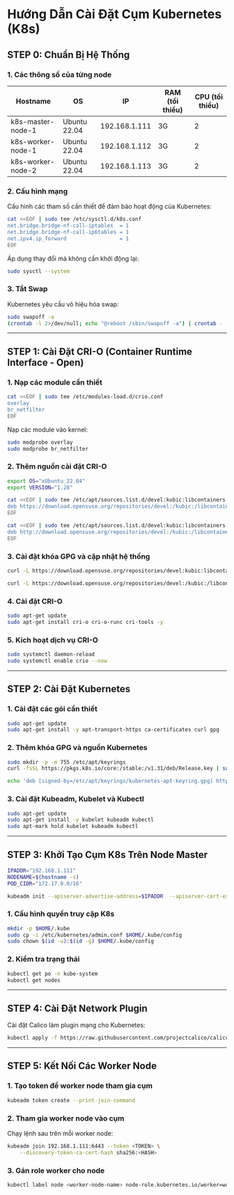# Hướng Dẫn Cài Đặt Cụm Kubernetes (K8s)

## STEP 0: Chuẩn Bị Hệ Thống

### 1. Các thông số của từng node

| Hostname      | OS            | IP              | RAM (tối thiểu) | CPU (tối thiểu) |
|--------------|--------------|----------------|----------------|----------------|
| k8s-master-node-1 | Ubuntu 22.04 | 192.168.1.111  | 3G             | 2              |
| k8s-worker-node-1 | Ubuntu 22.04 | 192.168.1.112  | 3G             | 2              |
| k8s-worker-node-2 | Ubuntu 22.04 | 192.168.1.113  | 3G             | 2              |



### 2. Cấu hình mạng
Cấu hình các tham số cần thiết để đảm bảo hoạt động của Kubernetes:

```sh
cat <<EOF | sudo tee /etc/sysctl.d/k8s.conf
net.bridge.bridge-nf-call-iptables  = 1
net.bridge.bridge-nf-call-ip6tables = 1
net.ipv4.ip_forward                 = 1
EOF
```

Áp dụng thay đổi mà không cần khởi động lại:

```sh
sudo sysctl --system
```

### 3. Tắt Swap
Kubernetes yêu cầu vô hiệu hóa swap:

```sh
sudo swapoff -a
(crontab -l 2>/dev/null; echo "@reboot /sbin/swapoff -a") | crontab - || true
```

---

## STEP 1: Cài Đặt CRI-O (Container Runtime Interface - Open)

### 1. Nạp các module cần thiết
```sh
cat <<EOF | sudo tee /etc/modules-load.d/crio.conf
overlay
br_netfilter
EOF
```

Nạp các module vào kernel:
```sh
sudo modprobe overlay
sudo modprobe br_netfilter
```

### 2. Thêm nguồn cài đặt CRI-O
```sh
export OS="xUbuntu_22.04"
export VERSION="1.28"

cat <<EOF | sudo tee /etc/apt/sources.list.d/devel:kubic:libcontainers:stable.list
deb https://download.opensuse.org/repositories/devel:/kubic:/libcontainers:/stable/$OS/ /
EOF

cat <<EOF | sudo tee /etc/apt/sources.list.d/devel:kubic:libcontainers:stable:cri-o:$VERSION.list
deb http://download.opensuse.org/repositories/devel:/kubic:/libcontainers:/stable:/cri-o:/$VERSION/$OS/ /
EOF
```

### 3. Cài đặt khóa GPG và cập nhật hệ thống
```sh
curl -L https://download.opensuse.org/repositories/devel:kubic:libcontainers:stable:cri-o:$VERSION/$OS/Release.key | sudo apt-key --keyring /etc/apt/trusted.gpg.d/libcontainers.gpg add -

curl -L https://download.opensuse.org/repositories/devel:/kubic:/libcontainers:/stable/$OS/Release.key | sudo apt-key --keyring /etc/apt/trusted.gpg.d/libcontainers.gpg add -
```

### 4. Cài đặt CRI-O
```sh
sudo apt-get update
sudo apt-get install cri-o cri-o-runc cri-tools -y
```

### 5. Kích hoạt dịch vụ CRI-O
```sh
sudo systemctl daemon-reload
sudo systemctl enable crio --now
```

---

## STEP 2: Cài Đặt Kubernetes

### 1. Cài đặt các gói cần thiết
```sh
sudo apt-get update
sudo apt-get install -y apt-transport-https ca-certificates curl gpg
```

### 2. Thêm khóa GPG và nguồn Kubernetes
```sh
sudo mkdir -p -m 755 /etc/apt/keyrings
curl -fsSL https://pkgs.k8s.io/core:/stable:/v1.31/deb/Release.key | sudo gpg --dearmor -o /etc/apt/keyrings/kubernetes-apt-keyring.gpg

echo 'deb [signed-by=/etc/apt/keyrings/kubernetes-apt-keyring.gpg] https://pkgs.k8s.io/core:/stable:/v1.31/deb/ /' | sudo tee /etc/apt/sources.list.d/kubernetes.list
```

### 3. Cài đặt Kubeadm, Kubelet và Kubectl
```sh
sudo apt-get update
sudo apt-get install -y kubelet kubeadm kubectl
sudo apt-mark hold kubelet kubeadm kubectl
```

---

## STEP 3: Khởi Tạo Cụm K8s Trên Node Master

```sh
IPADDR="192.168.1.111"
NODENAME=$(hostname -s)
POD_CIDR="172.17.0.0/16"

kubeadm init --apiserver-advertise-address=$IPADDR  --apiserver-cert-extra-sans=$IPADDR  --pod-network-cidr=$POD_CIDR --node-name $NODENAME --ignore-preflight-errors Swap
```

### 1. Cấu hình quyền truy cập K8s
```sh
mkdir -p $HOME/.kube
sudo cp -i /etc/kubernetes/admin.conf $HOME/.kube/config
sudo chown $(id -u):$(id -g) $HOME/.kube/config
```

### 2. Kiểm tra trạng thái
```sh
kubectl get po -n kube-system
kubectl get nodes
```

---

## STEP 4: Cài Đặt Network Plugin

Cài đặt Calico làm plugin mạng cho Kubernetes:
```sh
kubectl apply -f https://raw.githubusercontent.com/projectcalico/calico/v3.25.0/manifests/calico.yaml
```

---

## STEP 5: Kết Nối Các Worker Node

### 1. Tạo token để worker node tham gia cụm
```sh
kubeadm token create --print-join-command
```

### 2. Tham gia worker node vào cụm
Chạy lệnh sau trên mỗi worker node:
```sh
kubeadm join 192.168.1.111:6443 --token <TOKEN> \
    --discovery-token-ca-cert-hash sha256:<HASH>
```

### 3. Gán role worker cho node
```sh
kubectl label node <worker-node-name> node-role.kubernetes.io/worker=worker
```

